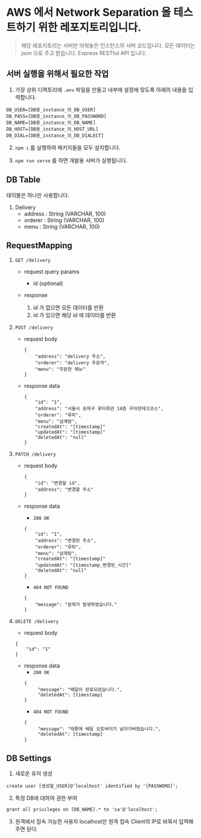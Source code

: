 # AWS 에서 Network Separation 을 테스트하기 위한 레포지토리입니다.

> 해당 레포지토리는 서버만 띄워놓은 인스턴스의 서버 코드입니다.
> 모든 데이터는 json 으로 주고 받습니다.
> Express RESTful API 입니다.

## 서버 실행을 위해서 필요한 작업

1. 가장 상위 디렉토리에 ``.env`` 파일을 만들고 내부에 설정에 맞도록 아래의 내용을 입력합니다.
```
DB_USER=[DB용_instance_의_DB_USER]
DB_PASS=[DB용_instance_의_DB_PASSWORD]
DB_NAME=[DB용_instance_의_DB_NAME]
DB_HOST=[DB용_instance_의_HOST_URL]
DB_DIAL=[DB용_instance_의_DB_DIALECT]
```

2. ``npm i`` 를 실행하여 패키지들을 모두 설치합니다.

3. ``npm run serve`` 를 하면 개발용 서버가 실행됩니다.

## DB Table

테이블은 하나만 사용합니다.

1. Delivery
    - address : String (VARCHAR, 100)
    - orderer : String (VARCHAR, 100)
    - menu : String (VARCHAR, 100)
    
## RequestMapping

1. ``GET /delivery``

    * request query params
        * id (optional)
    
    * response
        1. id 가 없으면 모든 데이터를 반환
        2. id 가 있으면 해당 id 에 데이터를 반환

2. ``POST /delivery``

    * request body
        ```
        {
            "address": "delivery 주소",
            "orderer": "delivery 주문자",
            "menu": "주문한 메뉴"
        }
        ```
    
    * response data
        ```
        {
            "id": "1",
            "address": "서울시 송파구 루터회관 14층 우아한테크코스",
            "orderer": "루피",
            "menu": "삼계탕",
            "createdAt": "[timestamp]"
            "updatedAt": "[timestamp]"
            "deletedAt": "null"
        }
        ```

3. ``PATCH /delivery``

    * request body
        ```
        {
            "id": "변경할 id",
            "address": "변경할 주소"
        }
        ```
      
    * response data
        * ``200 OK``
        ```
        {
            "id": "1",
            "address": "변경된 주소",
            "orderer": "루피",
            "menu": "삼계탕",
            "createdAt": "[timestamp]"
            "updatedAt": "[timestamp_변경된_시간]"
            "deletedAt": "null"
        }
        ```
        * ``404 NOT FOUND``
        ```
        {
            "message": "문제가 발생하였습니다."
        }
        ```

4. ``DELETE /delivery``
    * request body
    ```
    {
        "id": "1"
    }
    ```
   
   * response data
       * ``200 OK``
       ```
       {
            "message": "배달이 완료되었습니다.",
            "deletedAt": [timestamp]
       }
       ```
       * ``404 NOT FOUND``
       ```
       {
            "message": "태풍에 배달 오토바이가 날아가버렸습니다.",
            "deletedAt": [timestamp]
       }
       ```

## DB Settings

1. 새로운 유저 생성
```
create user [생성할_USER]@'localhost' identified by '[PASSWORD]';
```

2. 특정 DB에 대하여 권한 부여
```
grant all privileges on [DB_NAME].* to 'sa'@'localhost';
```

3. 원격에서 접속 가능한 사용자
localhost만 원격 접속 Client의 IP로 바꿔서 입력해주면 된다.